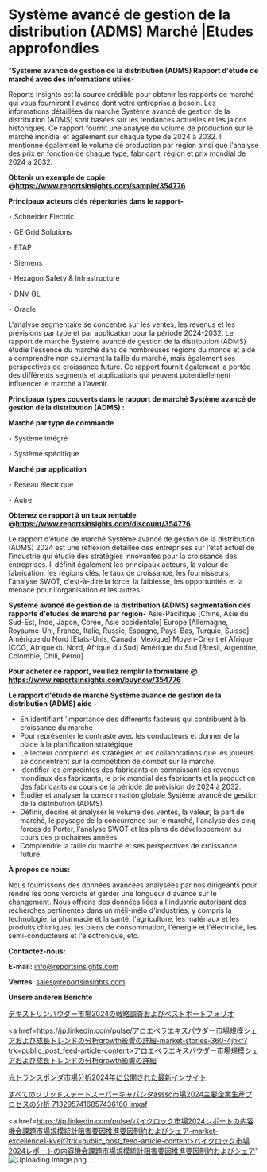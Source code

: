 # Système avancé de gestion de la distribution (ADMS) Marché |Etudes approfondies

"<strong>Système avancé de gestion de la distribution (ADMS) Rapport d'étude de marché avec des informations utiles-</strong>

Reports Insights est la source crédible pour obtenir les rapports de marché qui vous fourniront l'avance dont votre entreprise a besoin. Les informations détaillées du marché Système avancé de gestion de la distribution (ADMS) sont basées sur les tendances actuelles et les jalons historiques. Ce rapport fournit une analyse du volume de production sur le marché mondial et également sur chaque type de 2024 à 2032. Il mentionne également le volume de production par région ainsi que l'analyse des prix en fonction de chaque type, fabricant, région et prix mondial de 2024 à 2032.

<strong><b>Obtenir un exemple de copie @</b></strong><a href=https://www.reportsinsights.com/sample/354776><strong><b>https://www.reportsinsights.com/sample/354776</b></strong></a>

<b>Principaux acteurs clés répertoriés dans le rapport-</b>

<b> </b>‣ Schneider Electric

‣ GE Grid Solutions

‣ ETAP

‣ Siemens

‣ Hexagon Safety & Infrastructure

‣ DNV GL

‣ Oracle

L'analyse segmentaire se concentre sur les ventes, les revenus et les prévisions par type et par application pour la période 2024-2032. Le rapport de marché Système avancé de gestion de la distribution (ADMS) étudie l'essence du marché dans de nombreuses régions du monde et aide à comprendre non seulement la taille du marché, mais également ses perspectives de croissance future. Ce rapport fournit également la portée des différents segments et applications qui peuvent potentiellement influencer le marché à l'avenir.

<strong>Principaux types couverts dans le rapport de marché Système avancé de gestion de la distribution (ADMS) :</strong>

<strong>Marché par type de commande</strong>

‣ Système intégré

‣ Système spécifique

<strong>Marché par application</strong>

‣ Réseau électrique

‣ Autre

<strong><b>Obtenez ce rapport à un taux rentable @</b></strong><a href=https://www.reportsinsights.com/discount/354776><strong><b>https://www.reportsinsights.com/discount/354776</b></strong></a>

Le rapport d’étude de marché Système avancé de gestion de la distribution (ADMS) 2024 est une réflexion détaillée des entreprises sur l’état actuel de l’industrie qui étudie des stratégies innovantes pour la croissance des entreprises. Il définit également les principaux acteurs, la valeur de fabrication, les régions clés, le taux de croissance, les fournisseurs, l'analyse SWOT, c'est-à-dire la force, la faiblesse, les opportunités et la menace pour l'organisation et les autres.

<strong>Système avancé de gestion de la distribution (ADMS) segmentation des rapports d'études de marché par région-</strong>
Asie-Pacifique [Chine, Asie du Sud-Est, Inde, Japon, Corée, Asie occidentale]
Europe [Allemagne, Royaume-Uni, France, Italie, Russie, Espagne, Pays-Bas, Turquie, Suisse]
Amérique du Nord [États-Unis, Canada, Mexique]
Moyen-Orient et Afrique [CCG, Afrique du Nord, Afrique du Sud]
Amérique du Sud [Brésil, Argentine, Colombie, Chili, Pérou]

<strong>Pour acheter ce rapport, veuillez remplir le formulaire @   <a href=https://www.reportsinsights.com/buynow/354776>https://www.reportsinsights.com/buynow/354776</a></strong>

<strong>Le rapport d'étude de marché Système avancé de gestion de la distribution (ADMS) aide -</strong>
<ul>
  <li>En identifiant 'importance des différents facteurs qui contribuent à la croissance du marché</li>
  <li>Pour représenter le contraste avec les conducteurs et donner de la place à la planification stratégique</li>
  <li>Le lecteur comprend les stratégies et les collaborations que les joueurs se concentrent sur la compétition de combat sur le marché.</li>
  <li>Identifier les empreintes des fabricants en connaissant les revenus mondiaux des fabricants, le prix mondial des fabricants et la production des fabricants au cours de la période de prévision de 2024 à 2032.</li>
  <li>Étudier et analyser la consommation globale Système avancé de gestion de la distribution (ADMS)</li>
  <li>Définir, décrire et analyser le volume des ventes, la valeur, la part de marché, le paysage de la concurrence sur le marché, l'analyse des cinq forces de Porter, l'analyse SWOT et les plans de développement au cours des prochaines années.</li>
  <li>Comprendre la taille du marché et ses perspectives de croissance future.</li>
</ul>
<strong>À propos de nous:</strong>

Nous fournissons des données avancées analysées par nos dirigeants pour rendre les bons verdicts et garder une longueur d'avance sur le changement. Nous offrons des données liées à l'industrie autorisant des recherches pertinentes dans un méli-mélo d'industries, y compris la technologie, la pharmacie et la santé, l'agriculture, les matériaux et les produits chimiques, les biens de consommation, l'énergie et l'électricité, les semi-conducteurs et l'électronique, etc.

<strong>Contactez-nous:</strong>

<strong>E-mail:</strong> <a href=mailto:info@reportsinsights.com>info@reportsinsights.com</a>

<strong>Ventes</strong>: <a href=mailto:sales@reportsinsights.com>sales@reportsinsights.com</a>

<strong>Unsere anderen Berichte</strong>

<a href=https://www.linkedin.com/pulse/デキストリンパウダー市場2024の戦略調査およびベストポートフォリオ-reportsinsights-pvt-ltd-tzykf/>デキストリンパウダー市場2024の戦略調査およびベストポートフォリオ</a>

<a href=https://jp.linkedin.com/pulse/アロエベラエキスパウダー市場規模シェアおよび成長トレンドの分析growth影響の詳細-market-stories-360-4jhkf?trk=public_post_feed-article-content>アロエベラエキスパウダー市場規模シェアおよび成長トレンドの分析growth影響の詳細</a>

<a href=https://www.linkedin.com/pulse/光トランスポンダ市場分析2024年に公開された最新インサイト-tribunal-analytics-360-epz9e/>光トランスポンダ市場分析2024年に公開された最新インサイト</a>

<a href=https://www.linkedin.com/pulse/すべてのソリッドステートスーパーキャパシタasssc市場2024主要企業生産プロセスの分析-7132957416857436160-imxaf/>すべてのソリッドステートスーパーキャパシタasssc市場2024主要企業生産プロセスの分析 7132957416857436160 imxaf</a>

<a href=https://jp.linkedin.com/pulse/バイクロック市場2024レポートの内容機会課題市場規模統計阻害要因推進要因制約およびシェア-market-excellence1-kvejf?trk=public_post_feed-article-content>バイクロック市場2024レポートの内容機会課題市場規模統計阻害要因推進要因制約およびシェア</a>"
![Uploading image.png…]()
